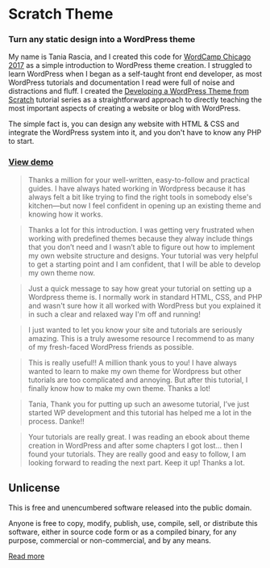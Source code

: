 # Scratch Theme

### Turn any static design into a WordPress theme

My name is Tania Rascia, and I created this code for [WordCamp Chicago 2017](https://2017.chicago.wordcamp.org/) as a simple introduction to WordPress theme creation. I struggled to learn WordPress when I began as a self-taught front end developer, as most WordPress tutorials and documentation I read were full of noise and distractions and fluff. I created the [Developing a WordPress Theme from Scratch](https://www.taniarascia.com/developing-a-wordpress-theme-from-scratch/) tutorial series as a straightforward approach to directly teaching the most important aspects of creating a website or blog with WordPress.

The simple fact is, you can design any website with HTML & CSS and integrate the WordPress system into it, and you don't have to know any PHP to start.

### [View demo](https://www.taniarascia.com/scratch/demo)

> Thanks a million for your well-written, easy-to-follow and practical guides. I have always hated working in Wordpress because it has always felt a bit like trying to find the right tools in somebody else's kitchen—but now I feel confident in opening up an existing theme and knowing how it works.

> Thanks a lot for this introduction. I was getting very frustrated when working with predefined themes because they alway include things that you don’t need and I wasn’t able to figure out how to implement my own website structure and designs. Your tutorial was very helpful to get a starting point and I am confident, that I will be able to develop my own theme now.

> Just a quick message to say how great your tutorial on setting up a Wordpress theme is. I normally work in standard HTML, CSS, and PHP and wasn't sure how it all worked with WordPress but you explained it in such a clear and relaxed way I'm off and running!

> I just wanted to let you know your site and tutorials are seriously amazing. This is a truly awesome resource I recommend to as many of my fresh-faced WordPress friends as possible.

> This is really useful!! A million thank yous to you! I have always wanted to learn to make my own theme for Wordpress but other tutorials are too complicated and annoying. But after this tutorial, I finally know how to make my own theme. Thanks a lot!

> Tania, Thank you for putting up such an awesome tutorial, I’ve just started WP development and this tutorial has helped me a lot in the process. Danke!!

> Your tutorials are really great. I was reading an ebook about theme creation in WordPress and after some chapters I got lost… then I found your tutorials. They are really good and easy to follow, I am looking forward to reading the next part. Keep it up! Thanks a lot.

## Unlicense

This is free and unencumbered software released into the public domain.

Anyone is free to copy, modify, publish, use, compile, sell, or distribute this software, either in source code form or as a compiled binary, for any purpose, commercial or non-commercial, and by any means.

[Read more](LICENSE.md)
